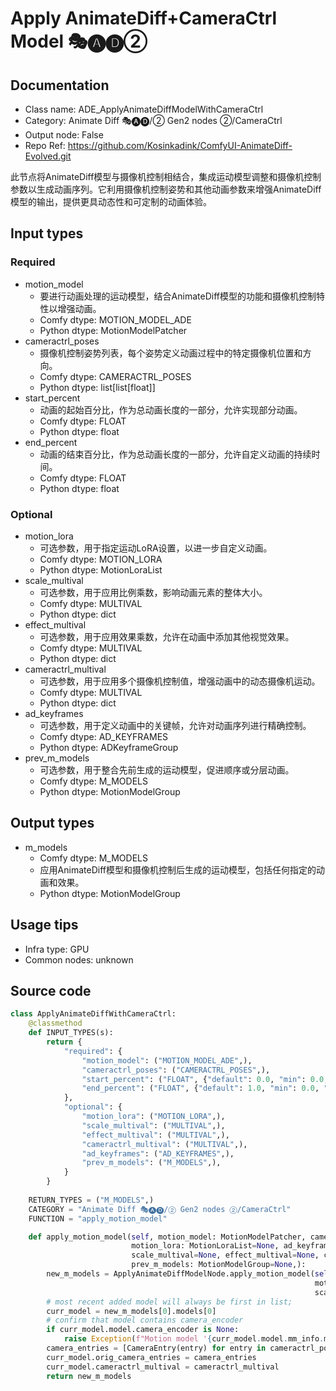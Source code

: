 # Apply AnimateDiff+CameraCtrl Model 🎭🅐🅓②
## Documentation
- Class name: ADE_ApplyAnimateDiffModelWithCameraCtrl
- Category: Animate Diff 🎭🅐🅓/② Gen2 nodes ②/CameraCtrl
- Output node: False
- Repo Ref: https://github.com/Kosinkadink/ComfyUI-AnimateDiff-Evolved.git

此节点将AnimateDiff模型与摄像机控制相结合，集成运动模型调整和摄像机控制参数以生成动画序列。它利用摄像机控制姿势和其他动画参数来增强AnimateDiff模型的输出，提供更具动态性和可定制的动画体验。

## Input types
### Required
- motion_model
    - 要进行动画处理的运动模型，结合AnimateDiff模型的功能和摄像机控制特性以增强动画。
    - Comfy dtype: MOTION_MODEL_ADE
    - Python dtype: MotionModelPatcher
- cameractrl_poses
    - 摄像机控制姿势列表，每个姿势定义动画过程中的特定摄像机位置和方向。
    - Comfy dtype: CAMERACTRL_POSES
    - Python dtype: list[list[float]]
- start_percent
    - 动画的起始百分比，作为总动画长度的一部分，允许实现部分动画。
    - Comfy dtype: FLOAT
    - Python dtype: float
- end_percent
    - 动画的结束百分比，作为总动画长度的一部分，允许自定义动画的持续时间。
    - Comfy dtype: FLOAT
    - Python dtype: float

### Optional
- motion_lora
    - 可选参数，用于指定运动LoRA设置，以进一步自定义动画。
    - Comfy dtype: MOTION_LORA
    - Python dtype: MotionLoraList
- scale_multival
    - 可选参数，用于应用比例乘数，影响动画元素的整体大小。
    - Comfy dtype: MULTIVAL
    - Python dtype: dict
- effect_multival
    - 可选参数，用于应用效果乘数，允许在动画中添加其他视觉效果。
    - Comfy dtype: MULTIVAL
    - Python dtype: dict
- cameractrl_multival
    - 可选参数，用于应用多个摄像机控制值，增强动画中的动态摄像机运动。
    - Comfy dtype: MULTIVAL
    - Python dtype: dict
- ad_keyframes
    - 可选参数，用于定义动画中的关键帧，允许对动画序列进行精确控制。
    - Comfy dtype: AD_KEYFRAMES
    - Python dtype: ADKeyframeGroup
- prev_m_models
    - 可选参数，用于整合先前生成的运动模型，促进顺序或分层动画。
    - Comfy dtype: M_MODELS
    - Python dtype: MotionModelGroup

## Output types
- m_models
    - Comfy dtype: M_MODELS
    - 应用AnimateDiff模型和摄像机控制后生成的运动模型，包括任何指定的动画和效果。
    - Python dtype: MotionModelGroup

## Usage tips
- Infra type: GPU
- Common nodes: unknown

## Source code
```python
class ApplyAnimateDiffWithCameraCtrl:
    @classmethod
    def INPUT_TYPES(s):
        return {
            "required": {
                "motion_model": ("MOTION_MODEL_ADE",),
                "cameractrl_poses": ("CAMERACTRL_POSES",),
                "start_percent": ("FLOAT", {"default": 0.0, "min": 0.0, "max": 1.0, "step": 0.001}),
                "end_percent": ("FLOAT", {"default": 1.0, "min": 0.0, "max": 1.0, "step": 0.001}),
            },
            "optional": {
                "motion_lora": ("MOTION_LORA",),
                "scale_multival": ("MULTIVAL",),
                "effect_multival": ("MULTIVAL",),
                "cameractrl_multival": ("MULTIVAL",),
                "ad_keyframes": ("AD_KEYFRAMES",),
                "prev_m_models": ("M_MODELS",),
            }
        }
    
    RETURN_TYPES = ("M_MODELS",)
    CATEGORY = "Animate Diff 🎭🅐🅓/② Gen2 nodes ②/CameraCtrl"
    FUNCTION = "apply_motion_model"

    def apply_motion_model(self, motion_model: MotionModelPatcher, cameractrl_poses: list[list[float]], start_percent: float=0.0, end_percent: float=1.0,
                           motion_lora: MotionLoraList=None, ad_keyframes: ADKeyframeGroup=None,
                           scale_multival=None, effect_multival=None, cameractrl_multival=None,
                           prev_m_models: MotionModelGroup=None,):
        new_m_models = ApplyAnimateDiffModelNode.apply_motion_model(self, motion_model, start_percent=start_percent, end_percent=end_percent,
                                                                    motion_lora=motion_lora, ad_keyframes=ad_keyframes,
                                                                    scale_multival=scale_multival, effect_multival=effect_multival, prev_m_models=prev_m_models)
        # most recent added model will always be first in list;
        curr_model = new_m_models[0].models[0]
        # confirm that model contains camera_encoder
        if curr_model.model.camera_encoder is None:
            raise Exception(f"Motion model '{curr_model.model.mm_info.mm_name}' does not contain a camera_encoder; cannot be used with Apply AnimateDiff-CameraCtrl Model node.")
        camera_entries = [CameraEntry(entry) for entry in cameractrl_poses]
        curr_model.orig_camera_entries = camera_entries
        curr_model.cameractrl_multival = cameractrl_multival
        return new_m_models